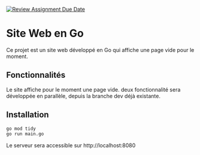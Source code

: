 [![Review Assignment Due Date](https://classroom.github.com/assets/deadline-readme-button-22041afd0340ce965d47ae6ef1cefeee28c7c493a6346c4f15d667ab976d596c.svg)](https://classroom.github.com/a/Bwmh1Xrb)
# Site Web en Go

Ce projet est un site web développé en Go qui affiche une page vide pour le moment. 

## Fonctionnalités

Le site affiche pour le moment une page vide. deux   fonctionnalité sera développée en parallèle, depuis la branche dev déjà existante.

## Installation

```bash   
go mod tidy
go run main.go   
```

Le serveur sera accessible sur http://localhost:8080

